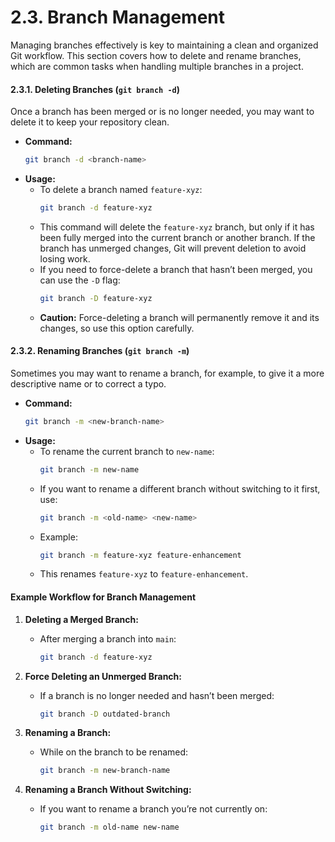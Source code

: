 # 2.3. **Branch Management**

Managing branches effectively is key to maintaining a clean and organized Git workflow. This section covers how to delete and rename branches, which are common tasks when handling multiple branches in a project.

#### 2.3.1. **Deleting Branches (`git branch -d`)**

Once a branch has been merged or is no longer needed, you may want to delete it to keep your repository clean.

- **Command:**
  ```bash
  git branch -d <branch-name>
  ```
- **Usage:**
  - To delete a branch named `feature-xyz`:
    ```bash
    git branch -d feature-xyz
    ```
  - This command will delete the `feature-xyz` branch, but only if it has been fully merged into the current branch or another branch. If the branch has unmerged changes, Git will prevent deletion to avoid losing work.
  - If you need to force-delete a branch that hasn’t been merged, you can use the `-D` flag:
    ```bash
    git branch -D feature-xyz
    ```
  - **Caution:** Force-deleting a branch will permanently remove it and its changes, so use this option carefully.

#### 2.3.2. **Renaming Branches (`git branch -m`)**

Sometimes you may want to rename a branch, for example, to give it a more descriptive name or to correct a typo.

- **Command:**
  ```bash
  git branch -m <new-branch-name>
  ```
- **Usage:**
  - To rename the current branch to `new-name`:
    ```bash
    git branch -m new-name
    ```
  - If you want to rename a different branch without switching to it first, use:
    ```bash
    git branch -m <old-name> <new-name>
    ```
  - Example:
    ```bash
    git branch -m feature-xyz feature-enhancement
    ```
  - This renames `feature-xyz` to `feature-enhancement`.

#### Example Workflow for Branch Management

1. **Deleting a Merged Branch:**

   - After merging a branch into `main`:
     ```bash
     git branch -d feature-xyz
     ```

2. **Force Deleting an Unmerged Branch:**

   - If a branch is no longer needed and hasn’t been merged:
     ```bash
     git branch -D outdated-branch
     ```

3. **Renaming a Branch:**

   - While on the branch to be renamed:
     ```bash
     git branch -m new-branch-name
     ```

4. **Renaming a Branch Without Switching:**
   - If you want to rename a branch you’re not currently on:
     ```bash
     git branch -m old-name new-name
     ```
